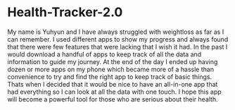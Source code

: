 # Health-Tracker-2.0
My name is Yuhyun and I have always struggled with weightloss as far as I can remember. I used different apps to show my progress and always found that there were few features that were lacking that I wish it had. In the past I would download a handful of apps to keep track of all the data and information to guide my journey. At the end of the day I ended up having dozen or more apps on my phone which became more of a hassle than convenience to try and find the right app to keep track of basic things. Thats when I decided that it would be nice to have an all-in-one app that had everything so I can look at all the data with one touch. I hope this app will become a powerful tool for those who are serious about their health.
